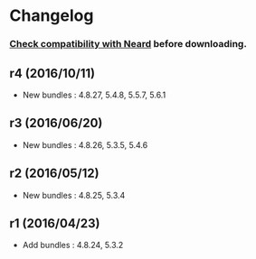 # Changelog

### [Check compatibility with Neard](https://github.com/crazy-max/neard/wiki/toolPHPUnit#latest) before downloading.

## r4 (2016/10/11)

* New bundles : 4.8.27, 5.4.8, 5.5.7, 5.6.1

## r3 (2016/06/20)

* New bundles : 4.8.26, 5.3.5, 5.4.6

## r2 (2016/05/12)

* New bundles : 4.8.25, 5.3.4

## r1 (2016/04/23)

* Add bundles : 4.8.24, 5.3.2
